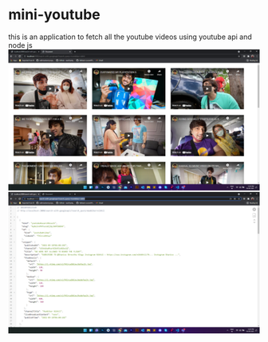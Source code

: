 # mini-youtube
this is an application to fetch all the youtube videos using youtube api and node js
<img src="public/img/screenshot1.png" alt="mini youtube"/>
<img src="public/img/screenshot2.png" alt="mini youtube"/>
